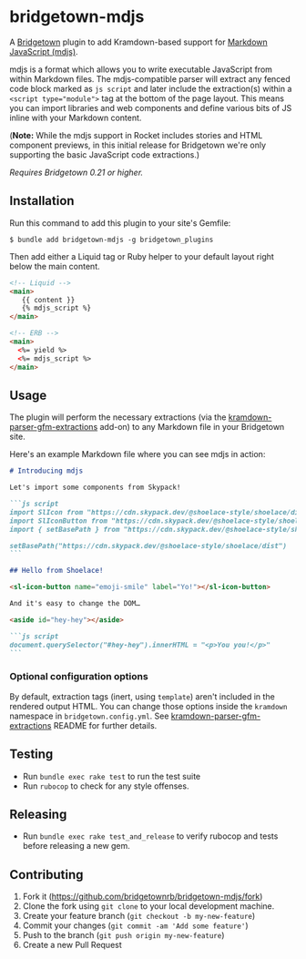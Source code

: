# bridgetown-mdjs

A [Bridgetown](https://www.bridgetownrb.com) plugin to add Kramdown-based support for [Markdown JavaScript (mdjs)](https://rocket.modern-web.dev/docs/markdown-javascript/overview/).

mdjs is a format which allows you to write executable JavaScript from within Markdown files. The mdjs-compatible parser will extract any fenced code block marked as `js script` and later include the extraction(s) within a `<script type="module">` tag at the bottom of the page layout. This means you can import libraries and web components and define various bits of JS inline with your Markdown content.

(**Note:** While the mdjs support in Rocket includes stories and HTML component previews, in this initial release for Bridgetown we're only supporting the basic JavaScript code extractions.)

_Requires Bridgetown 0.21 or higher._

## Installation

Run this command to add this plugin to your site's Gemfile:

```shell
$ bundle add bridgetown-mdjs -g bridgetown_plugins
```

Then add either a Liquid tag or Ruby helper to your default layout right below the main content.

```html
<!-- Liquid -->
<main>
   {{ content }}
   {% mdjs_script %}
</main>

<!-- ERB -->
<main>
  <%= yield %>
  <%= mdjs_script %>
</main>
```

## Usage

The plugin will perform the necessary extractions (via the [kramdown-parser-gfm-extractions](https://github.com/bridgetownrb/kramdown-parser-gfm-extractions) add-on) to any Markdown file in your Bridgetown site.

Here's an example Markdown file where you can see mdjs in action:

~~~markdown
# Introducing mdjs

Let's import some components from Skypack!

```js script
import SlIcon from "https://cdn.skypack.dev/@shoelace-style/shoelace/dist/components/icon/icon.js"
import SlIconButton from "https://cdn.skypack.dev/@shoelace-style/shoelace/dist/components/icon-button/icon-button.js"
import { setBasePath } from "https://cdn.skypack.dev/@shoelace-style/shoelace/dist/utilities/base-path.js"

setBasePath("https://cdn.skypack.dev/@shoelace-style/shoelace/dist")
```

## Hello from Shoelace!

<sl-icon-button name="emoji-smile" label="Yo!"></sl-icon-button>

And it's easy to change the DOM…

<aside id="hey-hey"></aside>

```js script
document.querySelector("#hey-hey").innerHTML = "<p>You you!</p>"
```
~~~

### Optional configuration options

By default, extraction tags (inert, using `template`) aren't included in the rendered output HTML. You can change those options inside the `kramdown` namespace in `bridgetown.config.yml`. See [kramdown-parser-gfm-extractions](https://github.com/bridgetownrb/kramdown-parser-gfm-extractions) README for further details.

## Testing

* Run `bundle exec rake test` to run the test suite
* Run `rubocop` to check for any style offenses.

## Releasing

* Run `bundle exec rake test_and_release` to verify rubocop and tests before releasing a new gem.

## Contributing

1. Fork it (https://github.com/bridgetownrb/bridgetown-mdjs/fork)
2. Clone the fork using `git clone` to your local development machine.
3. Create your feature branch (`git checkout -b my-new-feature`)
4. Commit your changes (`git commit -am 'Add some feature'`)
5. Push to the branch (`git push origin my-new-feature`)
6. Create a new Pull Request
